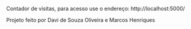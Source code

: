 Contador de visitas, para acesso use o endereço: http://localhost:5000/

Projeto feito por Davi de Souza Oliveira e Marcos Henriques
